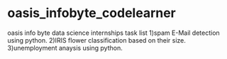 # oasis_infobyte_codelearner
oasis info byte data science internships task list
  1)spam E-Mail detection using python.
  2)IRIS flower classification based on their size.
  3)unemployment anaysis using python.

